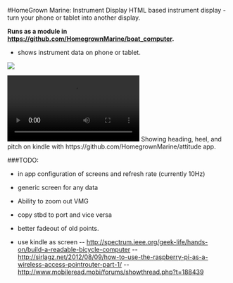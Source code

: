 #HomeGrown Marine: Instrument Display
HTML based instrument display - turn your phone or tablet into another display.

__Runs as a module in https://github.com/HomegrownMarine/boat_computer.__

- shows instrument data on phone or tablet.

![](https://raw.githubusercontent.com/HomegrownMarine/web_instrument/master/README/simple_example.png)

<video controls="controls">
  <source type="video/mp4" src="https://raw.githubusercontent.com/HomegrownMarine/web_instrument/master/README/kindle.mov"></source>
  <p>Your browser does not support the video element.</p>
</video>
Showing heading, heel, and pitch on kindle with https://github.com/HomegrownMarine/attitude app.

###TODO: 
- in app configuration of screens and refresh rate (currently 10Hz)
- generic screen for any data

- Ability to zoom out VMG
- copy stbd to port and vice versa
- better fadeout of old points.

- use kindle as screen
-- http://spectrum.ieee.org/geek-life/hands-on/build-a-readable-bicycle-computer
-- http://sirlagz.net/2012/08/09/how-to-use-the-raspberry-pi-as-a-wireless-access-pointrouter-part-1/
-- http://www.mobileread.mobi/forums/showthread.php?t=188439